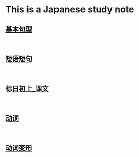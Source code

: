 # This is a Japanese study note

## [基本句型](./Base.md)

<br>

## [短语短句](./sentence.md)

<br>

## [标日初上_课文](./Primary_A.md)

<br>

## [动词](./Verb.md)

<br>

## [动词变形](./VerbConvert.md)

